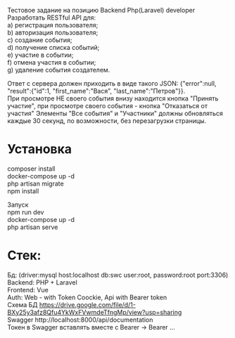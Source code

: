 Тестовое задание на позицию Backend Php(Laravel) developer  
Разработать RESTful API для:  
а) регистрация пользователя;  
b) авторизация пользователя;  
c) создание события;  
d) получение списка событий;  
e) участие в событии;  
f) отмена участия в событии;  
g) удаление события создателем.  

Ответ с сервера должен приходить в виде такого JSON: {"error":null,
"result":{"id":1, "first_name":"Вася", "last_name":"Петров"}}.  
При просмотре НЕ своего события внизу находится кнопка "Принять
участие", при просмотре своего события - кнопка "Отказаться от участия"
Элементы "Все события" и "Участники" должны обновляться каждые 30
секунд, по возможности, без перезагрузки страницы.  

# Установка  
composer install  
docker-compose up -d  
php artisan migrate  
npm install  
  
Запуск  
npm run dev  
docker-compose up -d  
php artisan serve  

# Стек:  
Бд: (driver:mysql host:localhost db:swc user:root, password:root port:3306)  
Backend: PHP + Laravel  
Frontend: Vue  
Auth: Web - with Token Coockie, Api with Bearer token  
Схема БД https://drive.google.com/file/d/1-BXy25y3afz8Qfu4YkWxFVwmdeTfngMp/view?usp=sharing  
Swagger http://localhost:8000/api/documentation  
    Токен в Swagger вставлять вместе с Bearer -> Bearer ... 
